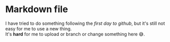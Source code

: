 # Markdown file  
I have tried to do something following the *first day to github*, but it's still not easy for me to use a new thing.   
It's **hard** for me to upload or branch or change something here :sweat_smile:.
